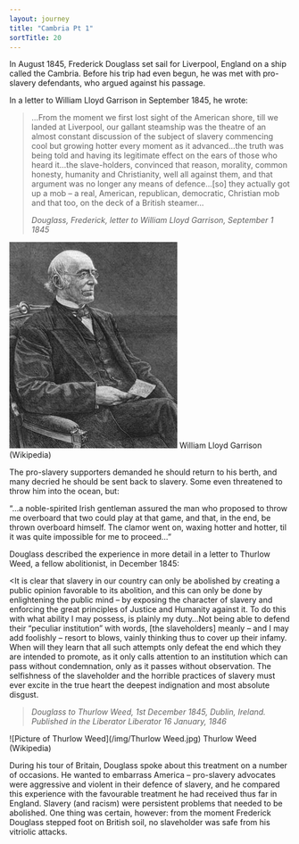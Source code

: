 ```yaml
---
layout: journey
title: "Cambria Pt 1"
sortTitle: 20
---
```


In August 1845, Frederick Douglass set sail for Liverpool, England on a ship called the Cambria. Before his trip had even begun, he was met with pro-slavery defendants, who argued against his passage. 

In a letter to William Lloyd Garrison in September 1845, he wrote:

>…From the moment we first lost sight of the American shore, till we landed at Liverpool, our gallant steamship was the theatre of an almost constant discussion of the subject of slavery commencing cool but growing hotter every moment as it advanced…the truth was being told and having its legitimate effect on the ears of those who heard it…the slave-holders, convinced that reason, morality, common honesty, humanity and Christianity, well all against them, and that argument was no longer any means of defence…[so] they actually got up a mob – a real, American, republican, democratic, Christian mob and that too, on the deck of a British steamer…
> <footer><cite>Douglass, Frederick, letter to William Lloyd Garrison, September 1 1845</cite></footer>

![Picture of Garrison](/img/WilliamLloydGarrison.jpg)
<span class="caption text-muted">William Lloyd Garrison (Wikipedia)</span>

The pro-slavery supporters demanded he should return to his berth, and many decried he should be sent back to slavery. Some even threatened to throw him into the ocean, but: 

“…a noble-spirited Irish gentleman assured the man who proposed to throw me overboard that two could play at that game, and that, in the end, be thrown overboard himself. The clamor went on, waxing hotter and hotter, til it was quite impossible for me to proceed…” 

Douglass described the experience in more detail in a letter to Thurlow Weed, a fellow abolitionist, in December 1845:

<It is clear that slavery in our country can only be abolished by creating a public opinion favorable to its abolition, and this can only be done by enlightening the public mind – by exposing the character of slavery and enforcing the great principles of Justice and Humanity against it. To do this with what ability I may possess, is plainly my duty…Not being able to defend their “peculiar institution” with words, [the slaveholders] meanly – and I may add foolishly – resort to blows, vainly thinking thus to cover up their infamy. When will they learn that all such attempts only defeat the end which they are intended to promote, as it only calls attention to an institution which can pass without condemnation, only as it passes without observation. The selfishness of the slaveholder and the horrible practices of slavery must ever excite in the true heart the deepest indignation and most absolute disgust.

> <footer><cite>Douglass to Thurlow Weed, 1st December 1845, Dublin, Ireland. Published in the Liberator Liberator 16 January, 1846</cite></footer>

![Picture of Thurlow Weed](/img/Thurlow Weed.jpg)
<span class="caption text-muted">Thurlow Weed (Wikipedia)</span>

During his tour of Britain, Douglass spoke about this treatment on a number of occasions. He wanted to embarrass America – pro-slavery advocates were aggressive and violent in their defence of slavery, and he compared this experience with the favourable treatment he had received thus far in England. Slavery (and racism) were persistent problems that needed to be abolished. One thing was certain, however: from the moment Frederick Douglass stepped foot on British soil, no slaveholder was safe from his vitriolic attacks.

